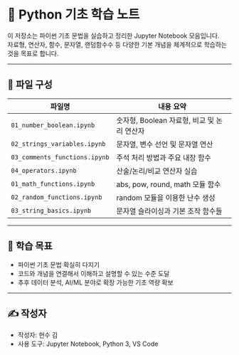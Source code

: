 # 🧠 Python 기초 학습 노트

이 저장소는 파이썬 기초 문법을 실습하고 정리한 Jupyter Notebook 모음입니다.  
자료형, 연산자, 함수, 문자열, 랜덤함수수 등 다양한 기본 개념을 체계적으로 학습하는 것을 목표로 합니다.

---

## 📂 파일 구성

| 파일명 | 내용 요약 |
|--------|-----------|
| `01_number_boolean.ipynb` | 숫자형, Boolean 자료형, 비교 및 논리 연산자 |
| `02_strings_variables.ipynb` | 문자열, 변수 선언 및 문자열 연산 |
| `03_comments_functions.ipynb` | 주석 처리 방법과 주요 내장 함수 |
| `04_operators.ipynb` | 산술/논리/비교 연산자 실습 |
| `01_math_functions.ipynb` | abs, pow, round, math 모듈 함수 |
| `02_random_functions.ipynb` | random 모듈을 이용한 난수 생성 |
| `03_string_basics.ipynb` | 문자열 슬라이싱과 기본 조작 함수들 |

---

## 🎯 학습 목표

- 파이썬 기초 문법 확실히 다지기
- 코드와 개념을 연결해서 이해하고 설명할 수 있는 수준 도달
- 추후 데이터 분석, AI/ML 분야로 확장 가능한 기초 역량 확보

---

## ✍️ 작성자

- 작성자: 현수 김
- 사용 도구: Jupyter Notebook, Python 3, VS Code